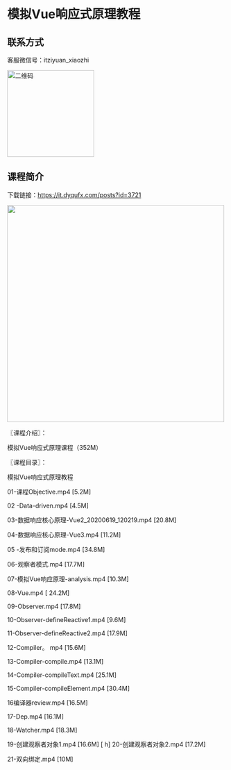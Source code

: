 # 模拟Vue响应式原理教程

## 联系方式

客服微信号：itziyuan_xiaozhi

<img src="https://ziyuanyun.oss-cn-guangzhou.aliyuncs.com/common/20240614073449/666b82192834a.jpg" width="200" height="200" alt="二维码">

## 课程简介

下载链接：https://it.dyqufx.com/posts?id=3721

<img src="https://ziyuanyun.oss-cn-guangzhou.aliyuncs.com/yun/20240515185313/664494191e8ab.jpg" width="500" alt="">

  〖课程介绍〗：

 模拟Vue响应式原理课程（352M）

 〖课程目录〗：

 模拟Vue响应式原理教程



 01-课程Objective.mp4 [5.2M]

 02 -Data-driven.mp4 [4.5M]

 03-数据响应核心原理-Vue2_20200619_120219.mp4 [20.8M]

 04-数据响应核心原理-Vue3.mp4 [11.2M]

 05 -发布和订阅mode.mp4 [34.8M]

 06-观察者模式.mp4 [17.7M]

 07-模拟Vue响应原理-analysis.mp4 [10.3M]

 08-Vue.mp4 [ 24.2M]

 09-Observer.mp4 [17.8M]

 10-Observer-defineReactive1.mp4 [9.6M]

 11-Observer-defineReactive2.mp4 [17.9M]

 12-Compiler。 mp4 [15.6M]

 13-Compiler-compile.mp4 [13.1M]

 14-Compiler-compileText.mp4 [25.1M]

 15-Compiler-compileElement.mp4 [30.4M]

 16编译器review.mp4 [16.5M]

 17-Dep.mp4 [16.1M]

 18-Watcher.mp4 [18.3M]

 19-创建观察者对象1.mp4 [16.6M] [ h] 20-创建观察者对象2.mp4 [17.2M]

 21-双向绑定.mp4 [10M]

  